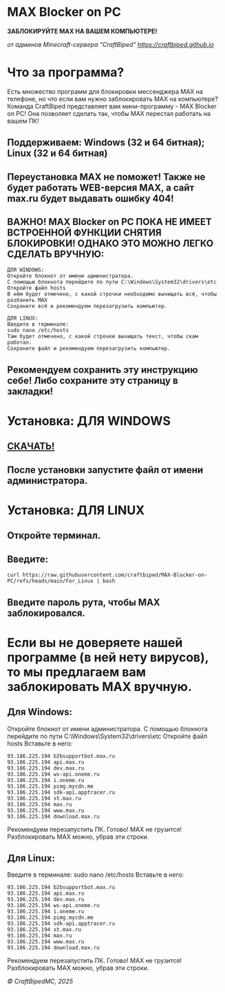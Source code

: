 # MAX Blocker on PC
**ЗАБЛОКИРУЙТЕ MAX НА ВАШЕМ КОМПЬЮТЕРЕ!**

*от админов Minecraft-сервера "CraftBiped"*
*<https://craftbiped.github.io>*

# Что за программа?
Есть множество программ для блокировки мессенджера MAX на телефоне, но что если вам нужно заблокировать MAX на компьютере?
Команда CraftBiped представляет вам мини-программу - MAX Blocker on PC! Она позволяет сделать так, чтобы MAX перестал работать на вашем ПК!

## Поддерживаем: Windows (32 и 64 битная); Linux (32 и 64 битная)
## Переустановка MAX не поможет! Также не будет работать WEB-версия MAX, а сайт max.ru будет выдавать ошибку 404!

## ВАЖНО! MAX Blocker on PC ПОКА НЕ ИМЕЕТ ВСТРОЕННОЙ ФУНКЦИИ СНЯТИЯ БЛОКИРОВКИ! ОДНАКО ЭТО МОЖНО ЛЕГКО СДЕЛАТЬ ВРУЧНУЮ:
```
ДЛЯ WINDOWS:
Откройте блокнот от имени администратора.
С помощью блокнота перейдите по пути C:\Windows\System32\drivers\etc
Откройте файл hosts
В нём будет отмечено, с какой строчки необходимо вычищать всё, чтобы разбанить MAX 
Сохраните всё и рекомендуем перезагрузить компьютер.

ДЛЯ LINUX:
Введите в терминале:
sudo nano /etc/hosts
Там будет отмечено, с какой строчки вычищать текст, чтобы скам работал.
Сохраните файл и рекомендуем перезагрузить компьютер.
```
## Рекомендуем сохранить эту инструкцию себе! Либо сохраните эту страницу в закладки!

# Установка: ДЛЯ WINDOWS
## [СКАЧАТЬ!](https://github.com/craftbiped/MAX-Blocker-on-PC/raw/refs/heads/main/For%20Windows.exe)
## После установки запустите файл от имени администратора.

# Установка: ДЛЯ LINUX
## Откройте терминал.
## Введите:
```
curl https://raw.githubusercontent.com/craftbiped/MAX-Blocker-on-PC/refs/heads/main/For_Linux | bash
```
## Введите пароль рута, чтобы MAX заблокировался.

# Если вы не доверяете нашей программе (в ней нету вирусов), то мы предлагаем вам заблокировать MAX вручную.

## Для Windows:
Откройте блокнот от имени администратора.
С помощью блокнота перейдите по пути C:\Windows\System32\drivers\etc
Откройте файл hosts
Вставьте в него:
```
93.186.225.194 b2bsupportbot.max.ru
93.186.225.194 api.max.ru
93.186.225.194 dev.max.ru
93.186.225.194 ws-api.oneme.ru
93.186.225.194 i.oneme.ru
93.186.225.194 pimg.mycdn.me
93.186.225.194 sdk-api.apptracer.ru
93.186.225.194 st.max.ru
93.186.225.194 max.ru
93.186.225.194 www.max.ru
93.186.225.194 download.max.ru
```
Рекомендуем перезапустить ПК.
Готово! MAX не грузится!
Разблокировать MAX можно, убрав эти строки.

## Для Linux:
Введите в терминале:
sudo nano /etc/hosts
Вставьте в него:
```
93.186.225.194 b2bsupportbot.max.ru
93.186.225.194 api.max.ru
93.186.225.194 dev.max.ru
93.186.225.194 ws-api.oneme.ru
93.186.225.194 i.oneme.ru
93.186.225.194 pimg.mycdn.me
93.186.225.194 sdk-api.apptracer.ru
93.186.225.194 st.max.ru
93.186.225.194 max.ru
93.186.225.194 www.max.ru
93.186.225.194 download.max.ru
```
Рекомендуем перезапустить ПК.
Готово! MAX не грузится!
Разблокировать MAX можно, убрав эти строки.





*© CraftBipedMC, 2025*
